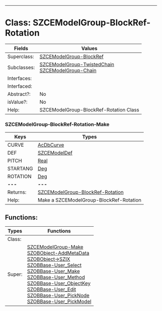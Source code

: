 ---------

# Class:	SZCEModelGroup-BlockRef-Rotation

| Fields | Values |
| --------- | --------- |
| Superclass: | [SZCEModelGroup-BlockRef](SZCEModelGroup-BlockRef.html) |
| Subclasses: | [SZCEModelGroup-TwistedChain](SZCEModelGroup-TwistedChain.html) <br> [SZCEModelGroup-Chain](SZCEModelGroup-Chain.html) |
| Interfaces: |  |
| Interfaced: |  |
| Abstract?: | No |
| isValue?: | No |
| Help: | SZCEModelGroup-BlockRef-Rotation Class |

### SZCEModelGroup-BlockRef-Rotation-Make

| Keys | Types |
| --------- | --------- |
| CURVE | [AcDbCurve](AcDbCurve.html) |
| DEF | [SZCEModelDef](SZCEModelDef.html) |
| PITCH | [Real](Real.html) |
| STARTANG | [Deg](Deg.html) |
| ROTATION | [Deg](Deg.html) |
| **---** | **---** |
| Returns: | [SZCEModelGroup-BlockRef-Rotation](SZCEModelGroup-BlockRef-Rotation.html) |
| Help: | Make a SZCEModelGroup-BlockRef-Rotation |


## Functions:

| Types | Functions |
| --------- | --------- |
| Class: |  |
| Super: | [SZCEModelGroup-Make](SZCEModelGroup.html) <br> [SZOBObject-AddMetaData](SZOBObject.html) <br> [SZOBObject->SZIX](SZOBObject.html) <br> [SZOBBase-User_Select](SZOBBase.html) <br> [SZOBBase-User_Make](SZOBBase.html) <br> [SZOBBase-User_Method](SZOBBase.html) <br> [SZOBBase-User_ObjectKey](SZOBBase.html) <br> [SZOBBase-User_Edit](SZOBBase.html) <br> [SZOBBase-User_PickNode](SZOBBase.html) <br> [SZOBBase-User_PickModel](SZOBBase.html) |


